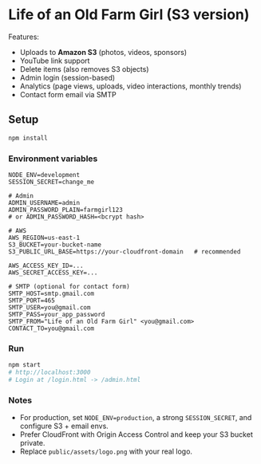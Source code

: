 # Life of an Old Farm Girl (S3 version)

Features:
- Uploads to **Amazon S3** (photos, videos, sponsors)
- YouTube link support
- Delete items (also removes S3 objects)
- Admin login (session-based)
- Analytics (page views, uploads, video interactions, monthly trends)
- Contact form email via SMTP

## Setup

```bash
npm install
```

### Environment variables

```
NODE_ENV=development
SESSION_SECRET=change_me

# Admin
ADMIN_USERNAME=admin
ADMIN_PASSWORD_PLAIN=farmgirl123
# or ADMIN_PASSWORD_HASH=<bcrypt hash>

# AWS
AWS_REGION=us-east-1
S3_BUCKET=your-bucket-name
S3_PUBLIC_URL_BASE=https://your-cloudfront-domain   # recommended

AWS_ACCESS_KEY_ID=...
AWS_SECRET_ACCESS_KEY=...

# SMTP (optional for contact form)
SMTP_HOST=smtp.gmail.com
SMTP_PORT=465
SMTP_USER=you@gmail.com
SMTP_PASS=your_app_password
SMTP_FROM="Life of an Old Farm Girl" <you@gmail.com>
CONTACT_TO=you@gmail.com
```

### Run

```bash
npm start
# http://localhost:3000
# Login at /login.html -> /admin.html
```

### Notes
- For production, set `NODE_ENV=production`, a strong `SESSION_SECRET`, and configure S3 + email envs.
- Prefer CloudFront with Origin Access Control and keep your S3 bucket private.
- Replace `public/assets/logo.png` with your real logo.
